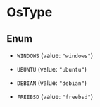 
# OsType

## Enum


* `WINDOWS` (value: `"windows"`)

* `UBUNTU` (value: `"ubuntu"`)

* `DEBIAN` (value: `"debian"`)

* `FREEBSD` (value: `"freebsd"`)



